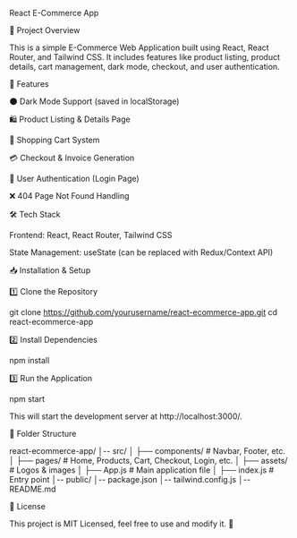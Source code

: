React E-Commerce App

📌 Project Overview

This is a simple E-Commerce Web Application built using React, React Router, and Tailwind CSS. It includes features like product listing, product details, cart management, dark mode, checkout, and user authentication.

🚀 Features

🌑 Dark Mode Support (saved in localStorage)

🛍 Product Listing & Details Page

🛒 Shopping Cart System

💳 Checkout & Invoice Generation

🔐 User Authentication (Login Page)

❌ 404 Page Not Found Handling


🛠 Tech Stack

Frontend: React, React Router, Tailwind CSS

State Management: useState (can be replaced with Redux/Context API)


📥 Installation & Setup

1️⃣ Clone the Repository

git clone https://github.com/yourusername/react-ecommerce-app.git
cd react-ecommerce-app

2️⃣ Install Dependencies

npm install

3️⃣ Run the Application

npm start

This will start the development server at http://localhost:3000/.

📌 Folder Structure

react-ecommerce-app/
│-- src/
│   ├── components/    # Navbar, Footer, etc.
│   ├── pages/         # Home, Products, Cart, Checkout, Login, etc.
│   ├── assets/        # Logos & images
│   ├── App.js         # Main application file
│   ├── index.js       # Entry point
│-- public/
│-- package.json
│-- tailwind.config.js
│-- README.md

📜 License

This project is MIT Licensed, feel free to use and modify it. 🚀

